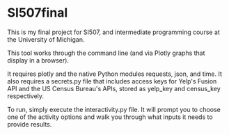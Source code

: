 # SI507final
This is my final project for SI507, and intermediate programming course at the University of Michigan. 

This tool works through the command line (and via Plotly graphs that display in a browser). 

It requires plotly and the native Python modules requests, json, and time. It also requires a secrets.py file that includes access keys for Yelp's Fusion API and the US Census Bureau's APIs, stored as yelp_key and census_key respectively. 

To run, simply execute the interactivity.py file. It will prompt you to choose one of the activity options and walk you through what inputs it needs to provide results. 
